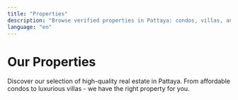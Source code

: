 ```yaml
---
title: "Properties"
description: "Browse verified properties in Pattaya: condos, villas, and houses with transparent pricing. Find your perfect investment or home in Thailand's premier beach destination."
language: "en"
---
```


# Our Properties

Discover our selection of high-quality real estate in Pattaya. From affordable condos to luxurious villas - we have the right property for you.
